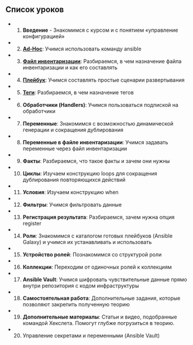 ## Список уроков

- 1. **Введение** - Знакомимся с курсом и с понятием «управление конфигурацией»
- 2. **[Ad-Hoc](2_adhoc)**: Учимся использовать команду ansible
- 3. **[Файл инвентаризации](3_inventory_file)**: Разбираемся, в чем назначение файла инвентаризации и как его составлять
- 4. **[Плейбук](4_palybook)**: Учимся составлять простые сценарии развертывания
- 5. **[Теги](5_tags)**: Разбираемся, в чем назначение тегов
- 6. **Обработчики (Handlers)**: Учимся пользоваться подпиской на обработчики
- 7. **Переменные**: Знакомимся с возможностью динамической генерации и сокращения дублирования
- 8. **Переменные в файле инвентаризации**: Учимся задавать переменные через файл инвентаризации
- 9. **Факты**: Разбираемся, что такое факты и зачем они нужны
- 10. **Циклы**: Изучаем конструкцию loops для сокращения дублирования повторяющихся действий
- 11. **Условия**: Изучаем конструкцию when
- 12. **Фильтры**: Учимся фильтровать данные
- 13. **Регистрация результата**: Разбираемся, зачем нужна опция register
- 14. **Роли**: Знакомимся с каталогом готовых плейбуков (Ansible Galaxy) и учимся их устанавливать и использовать
- 15. **Устройство ролей**: Познакомимся со структурой роли
- 16. **Коллекции**: Переходим от одиночных ролей к коллекциям
- 17. **Ansible Vault**: Учимся шифровать чувствительные данные прямо внутри репозитория с кодом инфраструктуры
- 18. **Самостоятельная работа**: Дополнительные задания, которые позволяют закрепить полученную теорию
- 19. **Дополнительные материалы**: Статьи и видео, подобранные командой Хекслета. Помогут глубже погрузиться в теорию.
- 20. Управление секретами и переменными (Ansible Vault)
